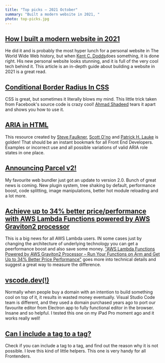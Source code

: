```yaml
---
title: "Top picks — 2021 October"
summary: "Built a modern website in 2021, "
photo: top-picks.jpg
---
```


## [How I built a modern website in 2021](https://kentcdodds.com/blog/how-i-built-a-modern-website-in-2021)

He did it and is probably the most hyper lunch for a personal website in The World Wide Web history, but when [Kent C. Dodds](https://twitter.com/kentcdodds)does something, it is done right. His new personal website looks stunning, and it is full of the very cool tech behind it. This article is an in-depth guide about building a website in 2021 is a great read.

## [Conditional Border Radius In CSS](https://ishadeed.com/article/conditional-border-radius/)

CSS is great, but sometimes it literally blows my mind. This little trick taken from Facebook's source code is crazy cool! [Ahmad Shadeed](https://twitter.com/shadeed9) tears it apart and shows you how to use it.

## [ARIA in HTML](https://www.w3.org/TR/2021/PR-html-aria-20210930/)

This resource created by [Steve Faulkner](https://twitter.com/stevefaulkner), [Scott O'no](https://twitter.com/scottohara) and [Patrick H. Lauke](https://twitter.com/patrick_h_lauke) is golden! That should be an instant bookmark for all Front End Developers. Examples or incorrect use and all possible variations of valid ARIA role states in one place.

## [Announcing Parcel v2!](https://parceljs.org/blog/v2/)

My favourite web bundler just got an update to version 2.0. Bunch of great news is coming. New plugin system, tree shaking by default, performance boost, code splitting, image manipulations, better hot module reloading and a lot more.

## [Achieve up to 34% better price/performance with AWS Lambda Functions powered by AWS Graviton2 processor](https://aws.amazon.com/about-aws/whats-new/2021/09/better-price-performance-aws-lambda-functions-aws-graviton2-processor/)

This is a big news for all AWS Lambda users. IN some cases just by changing the architecture of underlying technology you can get a peerformance boost and also save some money. ["AWS Lambda Functions Powered by AWS Graviton2 Processor – Run Your Functions on Arm and Get Up to 34% Better Price Performance"](https://aws.amazon.com/blogs/aws/aws-lambda-functions-powered-by-aws-graviton2-processor-run-your-functions-on-arm-and-get-up-to-34-better-price-performance/) goes more into technical details and suggest a great way to measure the difference.

## [vscode.dev(!)](https://code.visualstudio.com/blogs/2021/10/20/vscode-dev)

Normally when people buy a domain with an intention to build something cool on top of it, it results in wasted money eventually. Visual Studio Code team is different, and they used a domain purchased years ago to port our favourite editor from Electron app to fully functional editor in the browser. Insane and so helpful. I tested this one on my iPad Pro moment ago and it works really well!

## [Can I include a tag to a tag?](https://caninclude.glitch.me)

Check if you can include a tag to a tag, and find out the reason why it is not possible. I love this kind of little helpers. This one is very handy for all Frontenders.
